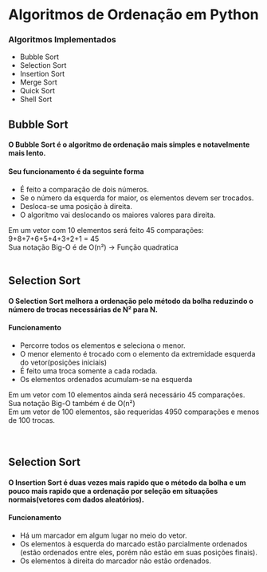 # Algoritmos de Ordenação em Python

### Algoritmos Implementados
  * Bubble Sort
  * Selection Sort
  * Insertion Sort
  * Merge Sort
  * Quick Sort
  * Shell Sort



## Bubble Sort
#### O Bubble Sort é o algoritmo de ordenação mais simples e notavelmente mais lento. 
#### Seu funcionamento é da seguinte forma
  *  É feito a comparação de dois números.
  *  Se o número da esquerda for maior, os elementos devem ser trocados.
  *  Desloca-se uma posição à direita.
  *  O algoritmo vai deslocando os maiores valores para direita.

 Em um vetor com 10 elementos será feito 45 comparações: $~$  9+8+7+6+5+4+3+2+1 = 45 <br />
 Sua notação Big-O é de O(n²) -> Função quadratica
<br /><br />


## Selection Sort
#### O Selection Sort melhora a ordenação pelo método da bolha reduzindo o número de trocas necessárias de N² para N.
#### Funcionamento
  *  Percorre todos os elementos e seleciona o menor.
  *  O menor elemento é trocado com o elemento da extremidade esquerda do vetor(posições iniciais)
  *  É feito uma troca somente a cada rodada.
  *  Os elementos ordenados acumulam-se na esquerda
  
 Em um vetor com 10 elementos ainda será necessário 45 comparações.<br />
 Sua notação Big-O também é de O(n²) <br />
 Em um vetor de 100 elementos, são requeridas 4950 comparações e menos de 100 trocas.<br />
<br /><br />



## Selection Sort
#### O Insertion Sort é duas vezes mais rapido que o método da bolha e um pouco mais rapido que a ordenação por seleção em situações normais(vetores com dados aleatórios).

#### Funcionamento
  *  Há um marcador em algum lugar no meio do vetor.
  *  Os elementos à esquerda do marcado estão parcialmente ordenados (estão ordenados entre eles, porém não estão em suas posições finais).
  *  Os elementos à direita do marcador não estão ordenados.














 
